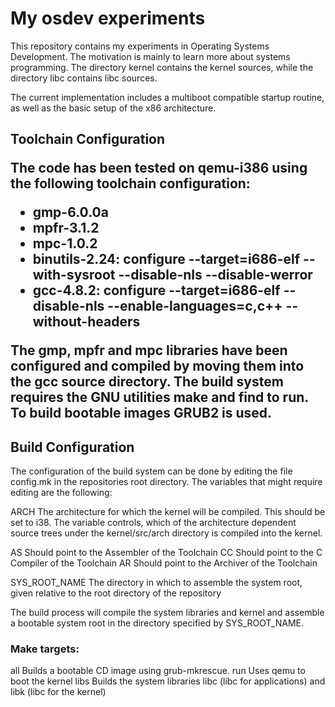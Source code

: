 <h1>My osdev experiments</h1>

<p>This repository contains my experiments in Operating Systems Development. The motivation is mainly to learn more about systems programming. The directory kernel contains the kernel sources, while the directory libc contains libc sources.</p>

<p>The current implementation includes a multiboot compatible startup routine, as well as the basic setup of the x86 architecture.</p>


<h2>Toolchain Configuration</2>

<p>The code has been tested on qemu-i386 using the following toolchain configuration:</p>

<ul>
<li>gmp-6.0.0a</li>
<li>mpfr-3.1.2</li>
<li>mpc-1.0.2</li>
<li>binutils-2.24: configure --target=i686-elf --with-sysroot --disable-nls --disable-werror</li>
<li>gcc-4.8.2: configure --target=i686-elf --disable-nls --enable-languages=c,c++ --without-headers</li>
</ul>

<p>The gmp, mpfr and mpc libraries have been configured and compiled by moving them into the gcc source directory. The build system requires the GNU utilities make and find to run. To build bootable images GRUB2 is used.</p>


<h2>Build Configuration</h2>

<p>The configuration of the build system can be done by editing the file config.mk in the repositories root directory. The variables that might require editing are the following:</p>

ARCH		  The architecture for which the kernel will be compiled.
		  This should be set to i38. The variable controls, which of the architecture dependent source trees under the kernel/src/arch directory is compiled into the kernel.

AS		  Should point to the Assembler of the Toolchain
CC		  Should point to the C Compiler of the Toolchain
AR		  Should point to the Archiver of the Toolchain

SYS_ROOT_NAME	  The directory in which to assemble the system root, given relative to the root directory of the repository

<p>The build process will compile the system libraries and kernel and assemble a bootable system root in the directory specified by SYS_ROOT_NAME.</p>


<h3>Make targets:</h3>

all	Builds a bootable CD image using grub-mkrescue.
run	Uses qemu to boot the kernel
libs	Builds the system libraries libc (libc for applications) and libk (libc for the kernel)

